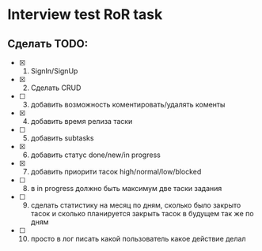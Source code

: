 # Interview test RoR task
## Сделать TODO:
- [x] 1. SignIn/SignUp
- [x] 2. Сделать CRUD
- [ ] 3. добавить возможность коментировать/удалять коменты 
- [x] 4. добавить время релиза таски
- [ ] 5. добавить subtasks
- [x] 6. добавить статус done/new/in progress
- [x] 7. добавить приорити тасок high/normal/low/blocked
- [ ] 8. в in progress должно быть максимум две таски
задания  
- [ ] 9. сделать статистику на месяц по дням, сколько было закрыто тасок и сколько планируется закрыть тасок в будущем так же по дням
- [ ] 10. просто в лог писать какой пользователь какое действие делал
